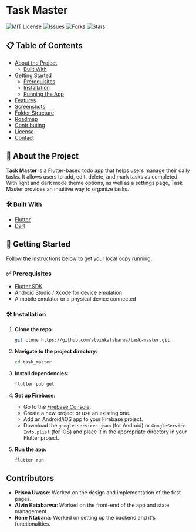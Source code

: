 # Task Master

[![MIT License](https://img.shields.io/github/license/your-username/task-master)](LICENSE)
[![Issues](https://img.shields.io/github/issues/your-username/task-master)](https://github.com/your-username/task-master/issues)
[![Forks](https://img.shields.io/github/forks/your-username/task-master)](https://github.com/your-username/task-master/network/members)
[![Stars](https://img.shields.io/github/stars/your-username/task-master)](https://github.com/your-username/task-master/stargazers)

## 📋 Table of Contents

- [About the Project](#about-the-project)
  - [Built With](#built-with)
- [Getting Started](#getting-started)
  - [Prerequisites](#prerequisites)
  - [Installation](#installation)
  - [Running the App](#running-the-app)
- [Features](#features)
- [Screenshots](#screenshots)
- [Folder Structure](#folder-structure)
- [Roadmap](#roadmap)
- [Contributing](#contributing)
- [License](#license)
- [Contact](#contact)

## 📖 About the Project

**Task Master** is a Flutter-based todo app that helps users manage their daily tasks. It allows users to add, edit, delete, and mark tasks as completed. With light and dark mode theme options, as well as a settings page, Task Master provides an intuitive way to organize tasks.

### 🛠 Built With

- [Flutter](https://flutter.dev/)
- [Dart](https://dart.dev/)

## 🚀 Getting Started

Follow the instructions below to get your local copy running.

### ✅ Prerequisites

- [Flutter SDK](https://flutter.dev/docs/get-started/install)
- Android Studio / Xcode for device emulation
- A mobile emulator or a physical device connected

### 🛠 Installation

1. **Clone the repo**:
   ```sh
   git clone https://github.com/alvinkatabarwa/task-master.git

2. **Navigate to the project directory:**

   ```bash
   cd task_master
   ```

3. **Install dependencies:**

   ```bash
   flutter pub get
   ```

4. **Set up Firebase:**

   - Go to the [Firebase Console](https://console.firebase.google.com/).
   - Create a new project or use an existing one.
   - Add an Android/iOS app to your Firebase project.
   - Download the `google-services.json` (for Android) or `GoogleService-Info.plist` (for iOS) and place it in the appropriate directory in your Flutter project.

5. **Run the app:**

   ```bash
   flutter run
   ```

## Contributors

- **Prisca Uwase**: Worked on the design and implementation of the first pages.
- **Alvin Katabarwa**: Worked on the front-end of the app and state management.
- **Rene Ntabana**: Worked on setting up the backend and it's functionalities.

